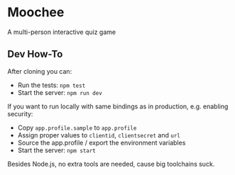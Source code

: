 # Moochee

A multi-person interactive quiz game

## Dev How-To

After cloning you can:
- Run the tests: `npm test`
- Start the server: `npm run dev`

If you want to run locally with same bindings as in production, e.g. enabling security:
- Copy `app.profile.sample` to `app.profile`
- Assign proper values to `clientid`, `clientsecret` and `url`
- Source the app.profile / export the environment variables
- Start the server: `npm start`

Besides Node.js, no extra tools are needed, cause big toolchains suck.
